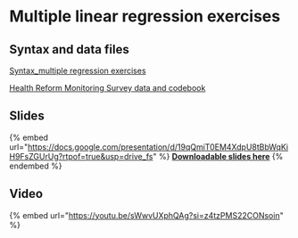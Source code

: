 # Multiple linear regression exercises

## Syntax and data files

[Syntax\_multiple regression exercises](https://drive.google.com/open?id=16_cyLp9zXlM-wzk-EaKMd8Vt5rTzt5Yc\&usp=drive_fs)

[Health Reform Monitoring Survey data and codebook](https://drive.google.com/open?id=1ZY6C9nROKLcQ-5orltlp8lH79x3QYigO\&usp=drive_fs)

## Slides

{% embed url="https://docs.google.com/presentation/d/19qQmiT0EM4XdpU8tBbWqKiH9FsZGUrUg?rtpof=true&usp=drive_fs" %}
[**Downloadable slides here**](https://docs.google.com/presentation/d/19qQmiT0EM4XdpU8tBbWqKiH9FsZGUrUg?rtpof=true\&usp=drive_fs)
{% endembed %}

## Video

{% embed url="https://youtu.be/sWwvUXphQAg?si=z4tzPMS22CONsoin" %}
